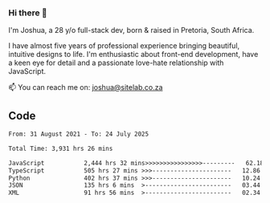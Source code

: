 ### Hi there 👋

I'm Joshua, a 28 y/o full-stack dev, born & raised in Pretoria, South Africa. 

I have almost five years of professional experience bringing beautiful, intuitive designs to life. I'm enthusiastic about front-end development, have a keen eye for detail and a passionate love-hate relationship with JavaScript.

📫 You can reach me on: joshua@sitelab.co.za

## **Code**

<!--START_SECTION:waka-->

```txt
From: 31 August 2021 - To: 24 July 2025

Total Time: 3,931 hrs 26 mins

JavaScript           2,444 hrs 32 mins>>>>>>>>>>>>>>>>---------   62.18 %
TypeScript           505 hrs 27 mins >>>----------------------   12.86 %
Python               402 hrs 37 mins >>>----------------------   10.24 %
JSON                 135 hrs 6 mins  >------------------------   03.44 %
XML                  91 hrs 56 mins  >------------------------   02.34 %
```

<!--END_SECTION:waka-->
